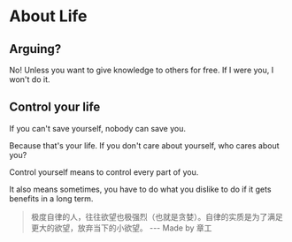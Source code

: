 # About Life

## Arguing?

No! Unless you want to give knowledge to others for free. If I were you, I won't do it.

## Control your life

If you can't save yourself, nobody can save you.

Because that's your life. If you don't care about yourself, who cares about you?

Control yourself means to control every part of you.

It also means sometimes, you have to do what you dislike to do if it gets benefits in a long term.

> 极度自律的人，往往欲望也极强烈（也就是贪婪）。自律的实质是为了满足更大的欲望，放弃当下的小欲望。 --- Made by 章工
